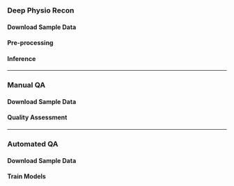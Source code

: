 ### Deep Physio Recon 

#### Download Sample Data

#### Pre-processing

#### Inference

---

### Manual QA

#### Download Sample Data

#### Quality Assessment

---

### Automated QA

#### Download Sample Data

#### Train Models

